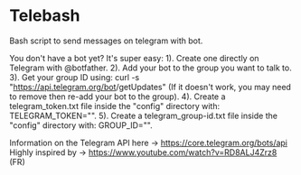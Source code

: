# Telebash
Bash script to send messages on telegram with bot.

You don't have a bot yet? It's super easy:
1). Create one directly on Telegram with @botfather.
2). Add your bot to the group you want to talk to.
3). Get your group ID using: curl -s "https://api.telegram.org/bot<bot key>/getUpdates" (If it doesn't work, you may need to remove then re-add your bot to the group).
4). Create a telegram_token.txt file inside the "config" directory with: TELEGRAM_TOKEN="<your token>".
5). Create a telegram_group-id.txt file inside the "config" directory with: GROUP_ID="<your token>".

Information on the Telegram API here -> https://core.telegram.org/bots/api
Highly inspired by -> https://www.youtube.com/watch?v=RD8ALJ4Zrz8 (FR)
